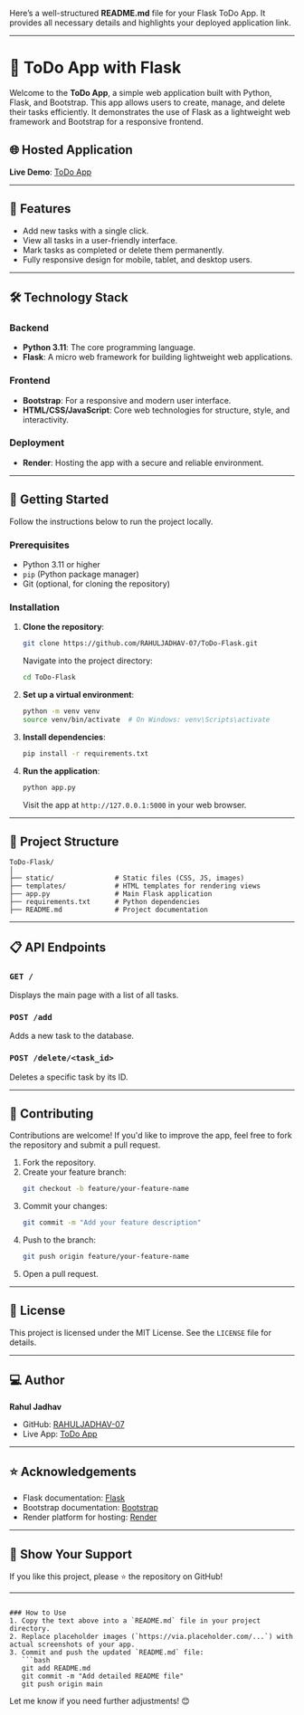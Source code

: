 Here’s a well-structured **README.md** file for your Flask ToDo App. It provides all necessary details and highlights your deployed application link.

---


# 📝 ToDo App with Flask

Welcome to the **ToDo App**, a simple web application built with Python, Flask, and Bootstrap. This app allows users to create, manage, and delete their tasks efficiently. It demonstrates the use of Flask as a lightweight web framework and Bootstrap for a responsive frontend.

## 🌐 Hosted Application
**Live Demo**: [ToDo App](https://todo-flask-yeq6.onrender.com/) 

---

## 📖 Features
- Add new tasks with a single click.
- View all tasks in a user-friendly interface.
- Mark tasks as completed or delete them permanently.
- Fully responsive design for mobile, tablet, and desktop users.

---

## 🛠️ Technology Stack
### Backend
- **Python 3.11**: The core programming language.
- **Flask**: A micro web framework for building lightweight web applications.


### Frontend
- **Bootstrap**: For a responsive and modern user interface.
- **HTML/CSS/JavaScript**: Core web technologies for structure, style, and interactivity.

### Deployment
- **Render**: Hosting the app with a secure and reliable environment.

---

## 🚀 Getting Started
Follow the instructions below to run the project locally.

### Prerequisites
- Python 3.11 or higher
- `pip` (Python package manager)
- Git (optional, for cloning the repository)

### Installation
1. **Clone the repository**:
   ```bash
   git clone https://github.com/RAHULJADHAV-07/ToDo-Flask.git
   ```
   Navigate into the project directory:
   ```bash
   cd ToDo-Flask
   ```

2. **Set up a virtual environment**:
   ```bash
   python -m venv venv
   source venv/bin/activate  # On Windows: venv\Scripts\activate
   ```

3. **Install dependencies**:
   ```bash
   pip install -r requirements.txt
   ```

4. **Run the application**:
   ```bash
   python app.py
   ```
   Visit the app at `http://127.0.0.1:5000` in your web browser.

---

## 📂 Project Structure
```
ToDo-Flask/
│
├── static/               # Static files (CSS, JS, images)
├── templates/            # HTML templates for rendering views
├── app.py                # Main Flask application
├── requirements.txt      # Python dependencies
├── README.md             # Project documentation

```

---

## 📋 API Endpoints
### `GET /`
Displays the main page with a list of all tasks.

### `POST /add`
Adds a new task to the database.

### `POST /delete/<task_id>`
Deletes a specific task by its ID.

---


## 🤝 Contributing
Contributions are welcome! If you'd like to improve the app, feel free to fork the repository and submit a pull request.

1. Fork the repository.
2. Create your feature branch:
   ```bash
   git checkout -b feature/your-feature-name
   ```
3. Commit your changes:
   ```bash
   git commit -m "Add your feature description"
   ```
4. Push to the branch:
   ```bash
   git push origin feature/your-feature-name
   ```
5. Open a pull request.

---

## 📜 License
This project is licensed under the MIT License. See the `LICENSE` file for details.

---

## 💻 Author
**Rahul Jadhav**  
- GitHub: [RAHULJADHAV-07](https://github.com/RAHULJADHAV-07)  
- Live App: [ToDo App](https://todo-flask-yeq6.onrender.com/)  

---

## ⭐ Acknowledgements
- Flask documentation: [Flask](https://flask.palletsprojects.com/)
- Bootstrap documentation: [Bootstrap](https://getbootstrap.com/)
- Render platform for hosting: [Render](https://render.com/)

---

## 🌟 Show Your Support
If you like this project, please ⭐ the repository on GitHub!

---

```

### How to Use
1. Copy the text above into a `README.md` file in your project directory.
2. Replace placeholder images (`https://via.placeholder.com/...`) with actual screenshots of your app.
3. Commit and push the updated `README.md` file:
   ```bash
   git add README.md
   git commit -m "Add detailed README file"
   git push origin main
   ```

Let me know if you need further adjustments! 😊
